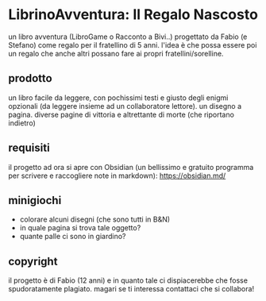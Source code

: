# LibrinoAvventura: Il Regalo Nascosto

un libro avventura (LibroGame o Racconto a Bivi..)
progettato da Fabio (e Stefano) come regalo per il fratellino di 5 anni.
l'idea è che possa essere poi un regalo che anche altri possano fare ai propri fratellini/sorelline.

## prodotto
un libro facile da leggere, con pochissimi testi e giusto degli enigmi opzionali (da leggere insieme ad un collaboratore lettore). un disegno a pagina.
diverse pagine di vittoria e altrettante di morte (che riportano indietro)

## requisiti
il progetto ad ora si apre con Obsidian (un bellissimo e gratuito programma per scrivere e raccogliere note in markdown): <https://obsidian.md/>

## minigiochi
- colorare alcuni disegni (che sono tutti in B&N)
- in quale pagina si trova tale oggetto?
- quante palle ci sono in giardino?

## copyright
il progetto è di Fabio (12 anni) e in quanto tale ci dispiacerebbe che fosse spudoratamente plagiato. magari se ti interessa contattaci che si collabora!
